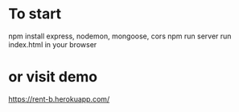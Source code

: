 # To start
npm install express, nodemon, mongoose, cors
npm run server
run index.html in your browser
# or visit demo
https://rent-b.herokuapp.com/
